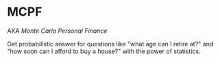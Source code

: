 
# MCPF

AKA _Monte Carlo Personal Finance_

Get probabilistic answer for questions like "what age can I retire at?" and "how soon can I afford to buy a house?" with the power of statistics.
